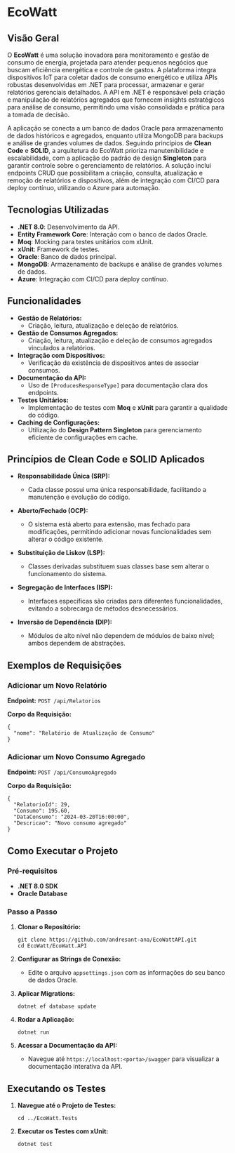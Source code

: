 # EcoWatt

## Visão Geral

O **EcoWatt** é uma solução inovadora para monitoramento e gestão de consumo de energia, projetada para atender pequenos negócios que buscam eficiência energética e controle de gastos. A plataforma integra dispositivos IoT para coletar dados de consumo energético e utiliza APIs robustas desenvolvidas em .NET para processar, armazenar e gerar relatórios gerenciais detalhados. A API em .NET é responsável pela criação e manipulação de relatórios agregados que fornecem insights estratégicos para análise de consumo, permitindo uma visão consolidada e prática para a tomada de decisão.

A aplicação se conecta a um banco de dados Oracle para armazenamento de dados históricos e agregados, enquanto utiliza MongoDB para backups e análise de grandes volumes de dados. Seguindo princípios de **Clean Code** e **SOLID**, a arquitetura do EcoWatt prioriza manutenibilidade e escalabilidade, com a aplicação do padrão de design **Singleton** para garantir controle sobre o gerenciamento de relatórios. A solução inclui endpoints CRUD que possibilitam a criação, consulta, atualização e remoção de relatórios e dispositivos, além de integração com CI/CD para deploy contínuo, utilizando o Azure para automação.

## Tecnologias Utilizadas

- **.NET 8.0**: Desenvolvimento da API.
- **Entity Framework Core**: Interação com o banco de dados Oracle.
- **Moq**: Mocking para testes unitários com xUnit.
- **xUnit**: Framework de testes.
- **Oracle**: Banco de dados principal.
- **MongoDB**: Armazenamento de backups e análise de grandes volumes de dados.
- **Azure**: Integração com CI/CD para deploy contínuo.


## Funcionalidades

- **Gestão de Relatórios:**
  - Criação, leitura, atualização e deleção de relatórios.
- **Gestão de Consumos Agregados:**
  - Criação, leitura, atualização e deleção de consumos agregados vinculados a relatórios.
- **Integração com Dispositivos:**
  - Verificação da existência de dispositivos antes de associar consumos.
- **Documentação da API:**
  - Uso de `[ProducesResponseType]` para documentação clara dos endpoints.
- **Testes Unitários:**
  - Implementação de testes com **Moq** e **xUnit** para garantir a qualidade do código.
- **Caching de Configurações:**
  - Utilização do **Design Pattern Singleton** para gerenciamento eficiente de configurações em cache.

## Princípios de Clean Code e SOLID Aplicados

- **Responsabilidade Única (SRP):**
  - Cada classe possui uma única responsabilidade, facilitando a manutenção e evolução do código.
  
- **Aberto/Fechado (OCP):**
  - O sistema está aberto para extensão, mas fechado para modificações, permitindo adicionar novas funcionalidades sem alterar o código existente.
  
- **Substituição de Liskov (LSP):**
  - Classes derivadas substituem suas classes base sem alterar o funcionamento do sistema.
  
- **Segregação de Interfaces (ISP):**
  - Interfaces específicas são criadas para diferentes funcionalidades, evitando a sobrecarga de métodos desnecessários.
  
- **Inversão de Dependência (DIP):**
  - Módulos de alto nível não dependem de módulos de baixo nível; ambos dependem de abstrações.

## Exemplos de Requisições

### Adicionar um Novo Relatório

**Endpoint:** `POST /api/Relatorios`

**Corpo da Requisição:**
```
{
  "nome": "Relatório de Atualização de Consumo"
}
```

### Adicionar um Novo Consumo Agregado

**Endpoint:** `POST /api/ConsumoAgregado`

**Corpo da Requisição:**
```
{
  "RelatorioId": 29,
  "Consumo": 195.60,
  "DataConsumo": "2024-03-20T16:00:00",
  "Descricao": "Novo consumo agregado"
}
```

## Como Executar o Projeto

### Pré-requisitos

- **.NET 8.0 SDK**
- **Oracle Database**

### Passo a Passo

1. **Clonar o Repositório:**
   ```
   git clone https://github.com/andresant-ana/EcoWattAPI.git
   cd EcoWatt/EcoWatt.API
   ```

2. **Configurar as Strings de Conexão:**
   - Edite o arquivo `appsettings.json` com as informações do seu banco de dados Oracle.

3. **Aplicar Migrations:**
   ```
   dotnet ef database update
   ```

4. **Rodar a Aplicação:**
   ```
   dotnet run
   ```

5. **Acessar a Documentação da API:**
   - Navegue até `https://localhost:<porta>/swagger` para visualizar a documentação interativa da API.

## Executando os Testes

1. **Navegue até o Projeto de Testes:**
   ```
   cd ../EcoWatt.Tests
   ```

2. **Executar os Testes com xUnit:**
   ```
   dotnet test
   ```
